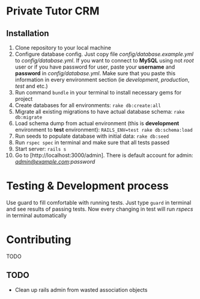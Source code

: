 # Private Tutor CRM

## Installation

1. Clone repository to your local machine
2. Configure database config. Just copy file *config/database.example.yml* to *config/database.yml*. If you want to connect
to **MySQL** using not *root* user or if you have password for user, paste your **username** and **password** in *config/database.yml*.
Make sure that you paste this information in every environment section (ie *development*, *production*, *test* and etc.)
3. Run command `bundle` in your terminal to install necessary gems for project
4. Create databases for all environments: `rake db:create:all`
5. Migrate all existing migrations to have actual database schema: `rake db:migrate`
6. Load schema dump from actual environment (this is **development** environment to **test** environment): `RAILS_ENV=test rake db:schema:load`
7. Run seeds to populate database with initial data: `rake db:seed`
8. Run `rspec spec` in terminal and make sure that all tests passed
9. Start server: `rails s`
10. Go to [http://localhost:3000/admin]. There is default account for admin: *admin@example.com:password*

# Testing & Development process

Use guard to fill comfortable with running tests. Just type `guard` in terminal and see results of passing tests. Now every changing in test will run *rspecs* in terminal automatically

# Contributing

TODO

## TODO

* Clean up rails admin from wasted association objects
